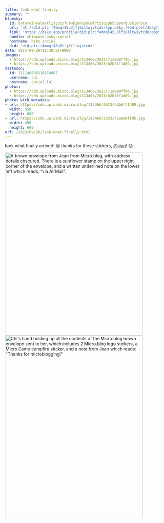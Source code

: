 ```yaml
---
title: look what finally
summary: ""
bluesky:
  id: bafyreihyalmxtliay3zx7ufwk2mhqukcmf7t3zqppk5u2ynrbuzhiah5cm
  url: 'at://did:plc:f4mmql45u3lfj6iltwjvtcdk/app.bsky.feed.post/3kagfr2pphv2s'
  link: 'https://bsky.app/profile/did:plc:f4mmql45u3lfj6iltwjvtcdk/post/3kagfr2pphv2s'
  handle: chiawase.bsky.social
  hostname: bsky.social
  did: 'did:plc:f4mmql45u3lfj6iltwjvtcdk'
date: 2023-09-28T11:30:21+0800
images:
  - https://cdn.uploads.micro.blog/113466/2023/71a9e0ff9b.jpg
  - https://cdn.uploads.micro.blog/113466/2023/b2b6ff1d09.jpg
mastodon:
  id: 111140656110118497
  username: chi
  hostname: social.lol
photos:
  - https://cdn.uploads.micro.blog/113466/2023/71a9e0ff9b.jpg
  - https://cdn.uploads.micro.blog/113466/2023/b2b6ff1d09.jpg
photos_with_metadata:
- url: https://cdn.uploads.micro.blog/113466/2023/b2b6ff1d09.jpg
  width: 450
  height: 600
- url: https://cdn.uploads.micro.blog/113466/2023/71a9e0ff9b.jpg
  width: 450
  height: 600
url: /2023/09/28/look-what-finally.html
---
```


look what finally arrived! 😆 thanks for these stickers, [@jean](https://micro.blog/jean)! 😊

<img src="uploads/2023/b2b6ff1d09.jpg" width="450" height="600" alt="A brown envelope from Jean from Micro.blog, with address details obscured. There is a sunflower stamp on the upper right corner of the envelope, and a written underlined note on the lower left which reads, &quot;via AirMail&quot;."><img src="uploads/2023/71a9e0ff9b.jpg" width="450" height="600" alt="Chi's hand holding up all the contents of the Micro.blog brown envelope sent to her, which includes 2 Micro.blog logo stickers, a Micro Camp campfire sticker, and a note from Jean which reads: &quot;Thanks for microblogging!&quot;">
